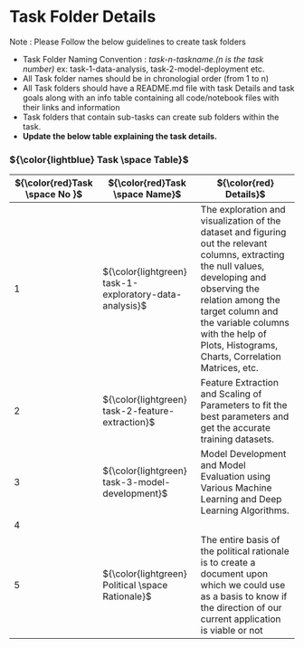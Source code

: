 # Task Folder Details

Note : Please Follow the below guidelines to create task folders
- Task Folder Naming Convention : _task-n-taskname.(n is the task number)_  ex: task-1-data-analysis, task-2-model-deployment etc.
- All Task folder names should be in chronologial order (from 1 to n)
- All Task folders should have a README.md file with task Details and task goals along with an info table containing all code/notebook files with their links and information
- Task folders that contain sub-tasks can create sub folders within the task.
- __Update the below table explaining the task details.__

### ${\color{lightblue} Task \space Table}$

| ${\color{red}Task \space No }$ | ${\color{red}Task \space Name}$ |  ${\color{red} Details}$ |
|-|-|-|
|1| ${\color{lightgreen} task-1-exploratory-data-analysis}$ | The exploration and visualization of the dataset and figuring out the relevant columns, extracting the null values, developing and observing the relation among the target column and the variable columns with the help of Plots, Histograms, Charts, Correlation Matrices, etc.        |
|2| ${\color{lightgreen} task-2-feature-extraction}$ | Feature Extraction and Scaling of Parameters to fit the best parameters and get the accurate training datasets.        |
|3| ${\color{lightgreen} task-3-model-development}$ | Model Development and Model Evaluation using Various Machine Learning and Deep Learning Algorithms. |
|4|         |         |
|5| ${\color{lightgreen} Political \space Rationale}$ | The entire basis of the political rationale is to create a document upon which we could use as a basis to know if the direction of our current application is viable or not|
